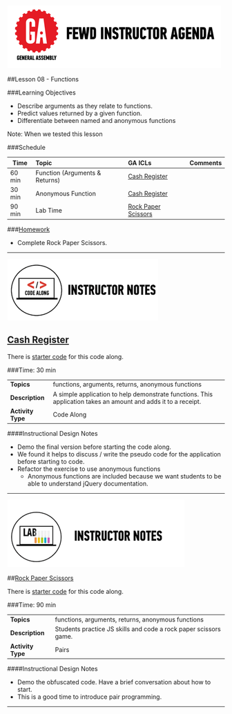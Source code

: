 ![GeneralAssemb.ly](../../img/icons/instr_agenda.png)

##Lesson 08 - Functions 


###Learning Objectives

*	Describe arguments as they relate to functions.
*	Predict values returned by a given function.
*	Differentiate between named and anonymous functions

Note: When we tested this lesson

###Schedule


| Time        | Topic| GA ICLs| Comments |
| ------------- |:-------------|:-------------------|:----------------|
| 60 min | Function (Arguments & Returns)| [Cash Register]() |  |
| 30 min | Anonymous Function  | [Cash Register]() |  |
| 90 min | Lab Time | [Rock Paper Scissors]() |  |


###[Homework](../Homework/)

*	Complete Rock Paper Scissors.

---


![Code Demo](../../img/icons/instr_code_along.png)

## [Cash Register](http://codepen.io/nevan/pen/uBkEr)

There is [starter code](starter_code/) for this code along.

###Time: 30 min

| | |
| ------------- |:-------------|
| __Topics__ | functions, arguments, returns, anonymous functions  | 
| __Description__| A simple application to help demonstrate functions. This application takes an amount and adds it to a receipt. |   
| __Activity Type__| Code Along | 
 
 
####Instructional Design Notes

*	Demo the final version before starting the code along.
*	We found it helps to discuss / write the pseudo code for the application before starting to code.
*	Refactor the exercise to use anonymous functions 
	*	Anonymous functions are included because we want students to be able to understand jQuery documentation.	

---

![Exercise - Instructor](../../img/icons/instr_lab.png)


##[Rock Paper Scissors](http://codepen.io/nevan/pen/zChrG)

There is [starter code](starter_code/) for this code along.

###Time: 90 min

| | |
| ------------- |:-------------|
| __Topics__ | functions, arguments, returns, anonymous functions  | 
| __Description__| Students practice JS skills and code a rock paper scissors game.|   
| __Activity Type__| Pairs| 
 
 
####Instructional Design Notes

*	Demo the obfuscated code. Have a brief conversation about how to start.
*	This is a good time to introduce pair programming. 

---
